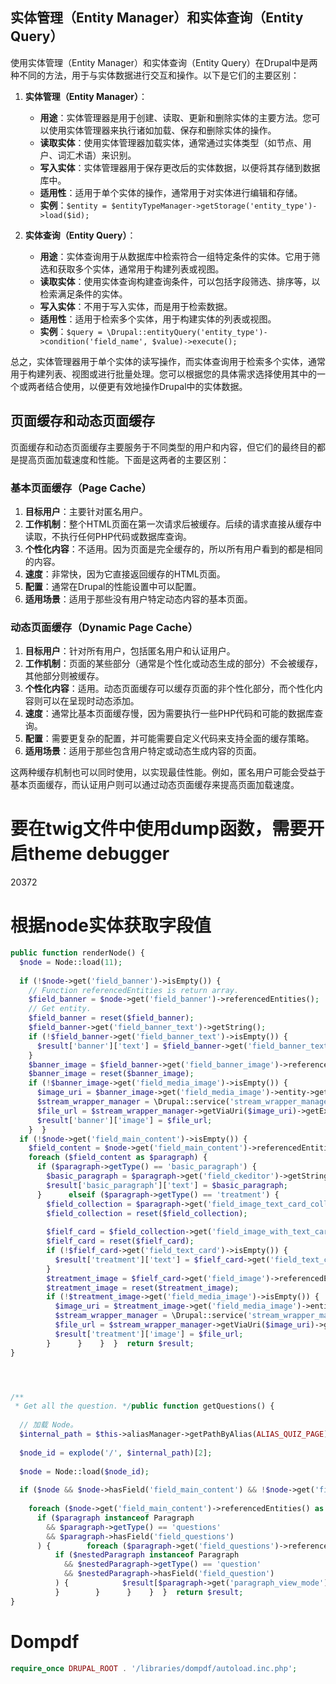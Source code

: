 ## 实体管理（Entity Manager）和实体查询（Entity Query）
使用实体管理（Entity Manager）和实体查询（Entity Query）在Drupal中是两种不同的方法，用于与实体数据进行交互和操作。以下是它们的主要区别：

1. **实体管理（Entity Manager）**：
    
    - **用途**：实体管理器是用于创建、读取、更新和删除实体的主要方法。您可以使用实体管理器来执行诸如加载、保存和删除实体的操作。
    - **读取实体**：使用实体管理器加载实体，通常通过实体类型（如节点、用户、词汇术语）来识别。
    - **写入实体**：实体管理器用于保存更改后的实体数据，以便将其存储到数据库中。
    - **适用性**：适用于单个实体的操作，通常用于对实体进行编辑和存储。
    - **实例**：`$entity = $entityTypeManager->getStorage('entity_type')->load($id);`
2. **实体查询（Entity Query）**：
    
    - **用途**：实体查询用于从数据库中检索符合一组特定条件的实体。它用于筛选和获取多个实体，通常用于构建列表或视图。
    - **读取实体**：使用实体查询构建查询条件，可以包括字段筛选、排序等，以检索满足条件的实体。
    - **写入实体**：不用于写入实体，而是用于检索数据。
    - **适用性**：适用于检索多个实体，用于构建实体的列表或视图。
    - **实例**：`$query = \Drupal::entityQuery('entity_type')->condition('field_name', $value)->execute();`

总之，实体管理器用于单个实体的读写操作，而实体查询用于检索多个实体，通常用于构建列表、视图或进行批量处理。您可以根据您的具体需求选择使用其中的一个或两者结合使用，以便更有效地操作Drupal中的实体数据。


## 页面缓存和动态页面缓存
页面缓存和动态页面缓存主要服务于不同类型的用户和内容，但它们的最终目的都是提高页面加载速度和性能。下面是这两者的主要区别：

### 基本页面缓存（Page Cache）

1. **目标用户**：主要针对匿名用户。
2. **工作机制**：整个HTML页面在第一次请求后被缓存。后续的请求直接从缓存中读取，不执行任何PHP代码或数据库查询。
3. **个性化内容**：不适用。因为页面是完全缓存的，所以所有用户看到的都是相同的内容。
4. **速度**：非常快，因为它直接返回缓存的HTML页面。
5. **配置**：通常在Drupal的性能设置中可以配置。
6. **适用场景**：适用于那些没有用户特定动态内容的基本页面。

### 动态页面缓存（Dynamic Page Cache）

1. **目标用户**：针对所有用户，包括匿名用户和认证用户。
2. **工作机制**：页面的某些部分（通常是个性化或动态生成的部分）不会被缓存，其他部分则被缓存。
3. **个性化内容**：适用。动态页面缓存可以缓存页面的非个性化部分，而个性化内容则可以在呈现时动态添加。
4. **速度**：通常比基本页面缓存慢，因为需要执行一些PHP代码和可能的数据库查询。
5. **配置**：需要更复杂的配置，并可能需要自定义代码来支持全面的缓存策略。
6. **适用场景**：适用于那些包含用户特定或动态生成内容的页面。

这两种缓存机制也可以同时使用，以实现最佳性能。例如，匿名用户可能会受益于基本页面缓存，而认证用户则可以通过动态页面缓存来提高页面加载速度。


# 要在twig文件中使用dump函数，需要开启theme debugger


20372
# 根据node实体获取字段值

```php
public function renderNode() {  
  $node = Node::load(11);  
  
  if (!$node->get('field_banner')->isEmpty()) {  
    // Function referencedEntities is return array.  
    $field_banner = $node->get('field_banner')->referencedEntities();  
    // Get entity.  
    $field_banner = reset($field_banner);  
    $field_banner->get('field_banner_text')->getString();  
    if (!$field_banner->get('field_banner_text')->isEmpty()) {  
      $result['banner']['text'] = $field_banner->get('field_banner_text')->getValue()[0]['value'];  
    }  
    $banner_image = $field_banner->get('field_banner_image')->referencedEntities();  
    $banner_image = reset($banner_image);  
    if (!$banner_image->get('field_media_image')->isEmpty()) {  
      $image_uri = $banner_image->get('field_media_image')->entity->getFileUri();  
      $stream_wrapper_manager = \Drupal::service('stream_wrapper_manager');  
      $file_url = $stream_wrapper_manager->getViaUri($image_uri)->getExternalUrl();  
      $result['banner']['image'] = $file_url;  
    }  }  
  if (!$node->get('field_main_content')->isEmpty()) {  
    $field_content = $node->get('field_main_content')->referencedEntities();  
    foreach ($field_content as $paragraph) {  
      if ($paragraph->getType() == 'basic_paragraph') {  
        $basic_paragraph = $paragraph->get('field_ckeditor')->getString();  
        $result['basic_paragraph']['text'] = $basic_paragraph;  
      }      elseif ($paragraph->getType() == 'treatment') {  
        $field_collection = $paragraph->get('field_image_text_card_collection')->referencedEntities();  
        $field_collection = reset($field_collection);  
  
        $fielf_card = $field_collection->get('field_image_with_text_card')->referencedEntities();  
        $fielf_card = reset($fielf_card);  
        if (!$fielf_card->get('field_text_card')->isEmpty()) {  
          $result['treatment']['text'] = $fielf_card->get('field_text_card')->getValue()[0]['value'];  
        }  
        $treatment_image = $fielf_card->get('field_image')->referencedEntities();  
        $treatment_image = reset($treatment_image);  
        if (!$treatment_image->get('field_media_image')->isEmpty()) {  
          $image_uri = $treatment_image->get('field_media_image')->entity->getFileUri();  
          $stream_wrapper_manager = \Drupal::service('stream_wrapper_manager');  
          $file_url = $stream_wrapper_manager->getViaUri($image_uri)->getExternalUrl();  
          $result['treatment']['image'] = $file_url;  
        }      }    }  }  return $result;  
}




/**  
 * Get all the question. */public function getQuestions() {  
  
  // 加载 Node。  
  $internal_path = $this->aliasManager->getPathByAlias(ALIAS_QUIZ_PAGE);  
  
  $node_id = explode('/', $internal_path)[2];  
  
  $node = Node::load($node_id);  
  
  if ($node && $node->hasField('field_main_content') && !$node->get('field_main_content')->isEmpty()) {  
  
    foreach ($node->get('field_main_content')->referencedEntities() as $paragraph) {  
      if ($paragraph instanceof Paragraph  
        && $paragraph->getType() == 'questions'  
        && $paragraph->hasField('field_questions')  
      ) {        foreach ($paragraph->get('field_questions')->referencedEntities() as $nestedParagraph) {  
          if ($nestedParagraph instanceof Paragraph  
            && $nestedParagraph->getType() == 'question'  
            && $nestedParagraph->hasField('field_question')  
          ) {            $result[$paragraph->get('paragraph_view_mode')->getValue()[0]['value']][] = $nestedParagraph->get('field_question')->value;  
          }        }      }    }  }  return $result;  
}
```


# Dompdf
```php
require_once DRUPAL_ROOT . '/libraries/dompdf/autoload.inc.php';
```
